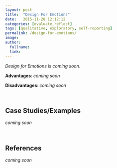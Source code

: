 ```yaml
---
layout: post
title:  "Design For Emotions"
date:   2015-11-28 12:12:12
categories: [evaluate_reflect]
tags: [qualitative, exploratory, self-reporting]
permalink: /design-for-emotions/
image: 
author:
  fullname: 
  link: 
---
```


*Design for Emotions* is *coming soon*.

**Advantages**: *coming soon*

**Disadvantages**: *coming soon*

<br>

## Case Studies/Examples

*coming soon*

<br>

## References

*coming soon*